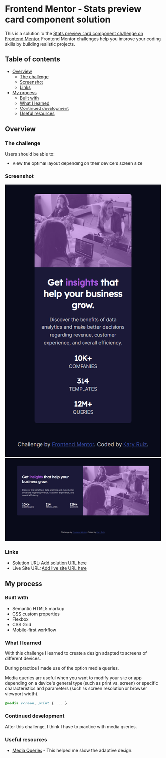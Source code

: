 # Frontend Mentor - Stats preview card component solution

This is a solution to the [Stats preview card component challenge on Frontend Mentor](https://www.frontendmentor.io/challenges/stats-preview-card-component-8JqbgoU62). Frontend Mentor challenges help you improve your coding skills by building realistic projects. 

## Table of contents

- [Overview](#overview)
  - [The challenge](#the-challenge)
  - [Screenshot](#screenshot)
  - [Links](#links)
- [My process](#my-process)
  - [Built with](#built-with)
  - [What I learned](#what-i-learned)
  - [Continued development](#continued-development)
  - [Useful resources](#useful-resources)

## Overview

### The challenge

Users should be able to:

- View the optimal layout depending on their device's screen size

### Screenshot

![](./screenshot-mobile.png)
![](./screenshot-desktop.png)


### Links

- Solution URL: [Add solution URL here](https://your-solution-url.com)
- Live Site URL: [Add live site URL here](https://your-live-site-url.com)

## My process

### Built with

- Semantic HTML5 markup
- CSS custom properties
- Flexbox
- CSS Grid
- Mobile-first workflow


### What I learned

With this challenge I learned to create a design adapted to screens of different devices.

During practice I made use of the option media queries.

Media queries are useful when you want to modify your site or app depending on a device's general type (such as print vs. screen) or specific characteristics and parameters (such as screen resolution or browser viewport width).

```css
@media screen, print { ... }
```


### Continued development

After this challenge, I think I have to practice with media queries.


### Useful resources

- [Media Queries](https://developer.mozilla.org/en-US/docs/Web/CSS/Media_Queries/Using_media_queries) - This helped me show the adaptive design.
